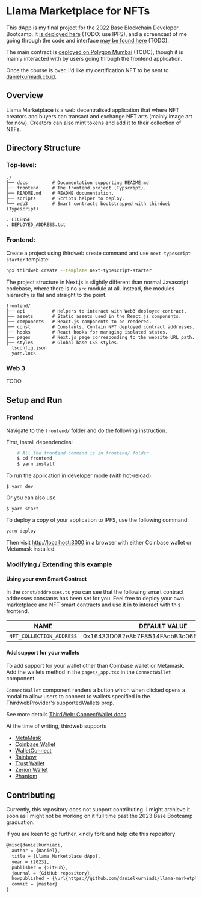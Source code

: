 # Llama Marketplace for NFTs

This dApp is my final project for the 2022 Base Blockchain Developer
Bootcamp. It [is deployed here](#) (TODO: use IPFS), and
a screencast of me going through the code and interface
[may be found here](#) (TODO).

The main contract is [deployed on Polygon Mumbai](#) (TODO),
though it is mainly interacted with by users going through the frontend application.

Once the course is over, I'd like my certification NFT to be sent to
[danielkurniadi.cb.id](https://goerli.basescan.org/address/0x559B56eE5501931fbD779103cD9b5E1104167408).

## Overview

Llama Marketplace is a web decentralised application that where NFT creators and
buyers can transact and exchange NFT arts (mainly image art for now). Creators can
also mint tokens and add it to their collection of NTFs.

## Directory Structure

### Top-level:

```
./
├── docs         # Documentation supporting README.md
├── frontend     # The frontend project (Typscript).
├── README.md    # README documentation.
├── scripts      # Scripts helper to deploy.
└── web3         # Smart contracts bootstrapped with thirdweb (Typescript)

. LICENSE
. DEPLOYED_ADDRESS.tst
```

### Frontend:

Create a project using thirdweb create command and use `next-typescript-starter` template:

```bash
npx thirdweb create --template next-typescript-starter
```

The project structure in Next.js is slightly different than normal Javascript codebase, where there is no `src` module
at all. Instead, the modules hierarchy is flat and straight to the point.

```
frontend/
├── api          # Helpers to interact with Web3 deployed contract.
├── assets       # Static assets used in the React.js components.
├── components   # React.js components to be rendered.
├── const        # Constants. Contain NFT deployed contract addresses.
├── hooks        # React hooks for managing isolated states.
├── pages        # Next.js page corresponding to the website URL path.
├── styles       # Global base CSS styles.
  tsconfig.json
  yarn.lock
```

### Web 3

TODO

## Setup and Run

### Frontend

Navigate to the `frontend/` folder and do the following instruction.

First, install dependencies:
```bash
    # All the frontend command is in frontend/ folder.
    $ cd frontend
    $ yarn install
```

To run the application in developer mode (with hot-reload):
```
$ yarn dev
```

Or you can also use
```
$ yarn start
```

To deploy a copy of your application to IPFS, use the following command:

```bash
yarn deploy
```

Then visit [http://localhost:3000](http://localhost:3000) in a browser with either Coinbase wallet or Metamask installed.

### Modifying / Extending this example

#### Using your own Smart Contract

In the `const/addresses.ts` you can see that the following
smart contract addresses constants has been set for you.
Feel free to deploy your own marketplace and NFT smart contracts
and use it in to interact with this frontend.

| NAME | DEFAULT VALUE | REMARK |
| ---  | ---           | ------------------- |
| `NFT_COLLECTION_ADDRESS` | 0x16433D082e8b7F8514FAcbB3c066bcD751769b67 | TODO |

#### Add support for your wallets

To add support for your wallet other than Coinbase wallet or Metamask. Add the wallets method in the `pages/_app.tsx` in the `ConnectWallet` component.

`ConnectWallet` component renders a button which when clicked opens a modal to allow users to connect to wallets specified in the ThirdwebProvider's supportedWallets prop.

See more details [ThirdWeb: ConnectWallet docs](https://portal.thirdweb.com/react/react.connectwallet).

At the time of writing, thirdweb supports

- [MetaMask](https://portal.thirdweb.com/react/react.metamaskwallet)
- [Coinbase Wallet](https://portal.thirdweb.com/react/react.coinbasewallet)
- [WalletConnect](https://portal.thirdweb.com/react/react.rainbowWallet)
- [Rainbow](https://portal.thirdweb.com/react/react.rainbowWallet)
- [Trust Wallet](https://portal.thirdweb.com/react/react.trustWallet)
- [Zerion Wallet](https://portal.thirdweb.com/react/react.zerion)
- [Phantom](https://portal.thirdweb.com/react/react.phantom)

## Contributing

Currently, this repository does not support contributing. I might archieve it soon as I might not be working on it full time past the 2023 Base Bootcamp graduation.

If you are keen to go further, kindly fork and help cite this repository

```latex
@misc{danielkurniadi,
  author = {Daniel},
  title = {Llama Marketplace dApp},
  year = {2023},
  publisher = {GitHub},
  journal = {GitHub repository},
  howpublished = {\url{https://github.com/danielkurniadi/llama-marketplace-app}},
  commit = {master}
}
```